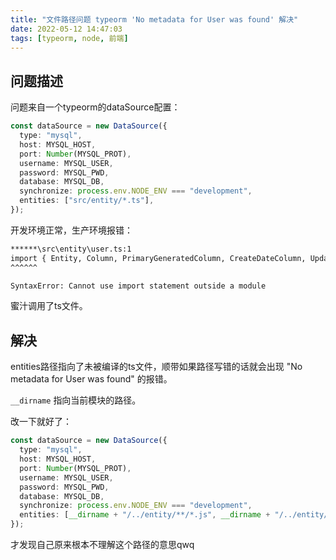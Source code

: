 ```yaml
---
title: "文件路径问题 typeorm 'No metadata for User was found' 解决"
date: 2022-05-12 14:47:03
tags: [typeorm, node, 前端]
---
```


## 问题描述

问题来自一个typeorm的dataSource配置：

```typescript
const dataSource = new DataSource({
  type: "mysql",
  host: MYSQL_HOST,
  port: Number(MYSQL_PROT),
  username: MYSQL_USER,
  password: MYSQL_PWD,
  database: MYSQL_DB,
  synchronize: process.env.NODE_ENV === "development",
  entities: ["src/entity/*.ts"],
});
```

开发环境正常，生产环境报错：

```bash
******\src\entity\user.ts:1
import { Entity, Column, PrimaryGeneratedColumn, CreateDateColumn, UpdateDateColumn, DeleteDateColumn } from 'typeorm';
^^^^^^

SyntaxError: Cannot use import statement outside a module
```

蜜汁调用了ts文件。

## 解决

entities路径指向了未被编译的ts文件，顺带如果路径写错的话就会出现 "No metadata for User was found" 的报错。

`__dirname` 指向当前模块的路径。

改一下就好了：

```typescript
const dataSource = new DataSource({
  type: "mysql",
  host: MYSQL_HOST,
  port: Number(MYSQL_PROT),
  username: MYSQL_USER,
  password: MYSQL_PWD,
  database: MYSQL_DB,
  synchronize: process.env.NODE_ENV === "development",
  entities: [__dirname + "/../entity/**/*.js", __dirname + "/../entity/**/*.ts"],
});
```

才发现自己原来根本不理解这个路径的意思qwq
